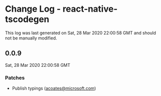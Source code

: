 # Change Log - react-native-tscodegen

This log was last generated on Sat, 28 Mar 2020 22:00:58 GMT and should not be manually modified.

## 0.0.9
Sat, 28 Mar 2020 22:00:58 GMT

### Patches

- Publish typings (acoates@microsoft.com)